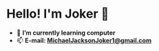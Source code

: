 # Hello! I'm Joker 👋

- 🌱 **I’m currently learning computer**
- 📫 **E-mail: MichaelJacksonJoker1@gmail.com**

